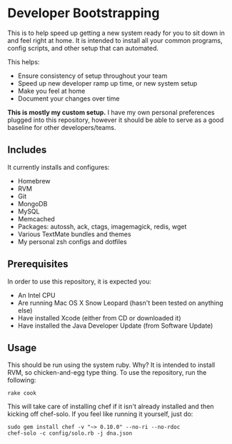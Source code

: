 # Developer Bootstrapping

This is to help speed up getting a new system ready for you to sit down in and feel right at home.  It is intended to install all your common programs, config scripts, and other setup that can automated.

This helps:

* Ensure consistency of setup throughout your team
* Speed up new developer ramp up time, or new system setup
* Make you feel at home
* Document your changes over time

**This is mostly my custom setup.** I have my own personal preferences plugged into this repository, however it should be able to serve as a good baseline for other developers/teams.

## Includes

It currently installs and configures:

* Homebrew
* RVM
* Git
* MongoDB
* MySQL
* Memcached
* Packages: autossh, ack, ctags, imagemagick, redis, wget
* Various TextMate bundles and themes
* My personal zsh configs and dotfiles

## Prerequisites

In order to use this repository, it is expected you:

* An Intel CPU
* Are running Mac OS X Snow Leopard (hasn't been tested on anything else)
* Have installed Xcode (either from CD or downloaded it)
* Have installed the Java Developer Update (from Software Update)

## Usage

This should be run using the system ruby.  Why?  It is intended to install RVM, so chicken-and-egg type thing.  To use the repository, run the following:

    rake cook

This will take care of installing chef if it isn't already installed and then kicking off chef-solo.  If you feel like running it yourself, just do:

    sudo gem install chef -v "~> 0.10.0" --no-ri --no-rdoc
    chef-solo -c config/solo.rb -j dna.json

